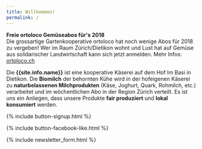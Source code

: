 ```yaml
---
title: Willkommen!
permalink: /
---
```


<div class="alert alert-success" role="alert" data-href="/genossenschaft/#abo-bestellen">
  <div style="font-weight:bold;">
    Freie ortoloco Gemüseabos für's 2018
  </div>
  Die grossartige Gartenkooperative ortoloco hat noch wenige Abos für 2018 zu
  vergeben! Wer im Raum Zürich/Dietikon wohnt und Lust hat auf Gemüse aus
  solidarischer Landwirtschaft kann sich jetzt anmelden. Mehr Infos:
  <a href="http://www.ortoloco.ch/">ortoloco.ch</a>
</div>



Die **{{site.info.name}}** ist eine kooperative Käserei auf dem
Hof Im Basi in Dietikon. Die **Biomilch** der behornten Kühe wird in der
hofeigenen Käserei zu **naturbelassenen Milchprodukten** (Käse, Joghurt, Quark,
Rohmilch, etc.) verarbeitet und im wöchentlichen Abo in der Region
Zürich verteilt. Es ist uns ein Anliegen, dass unsere Produkte **fair produziert**
und **lokal konsumiert** werden.

{% include button-signup.html %}

{% include button-facebook-like.html %}

{% include newsletter_form.html %}
